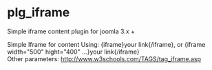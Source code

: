 plg_iframe
==========

Simple iframe content plugin for joomla 3.x +


Simple Iframe for content Using: {iframe}your link{/iframe}, or {iframe width="500" hight="400" ...}your link{/iframe}<br />Other parameters: http://www.w3schools.com/TAGS/tag_iframe.asp
